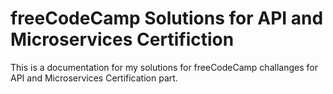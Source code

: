 # freeCodeCamp Solutions for API and Microservices Certifiction
This is a documentation for my solutions for freeCodeCamp challanges for API and Microservices Certification part.


